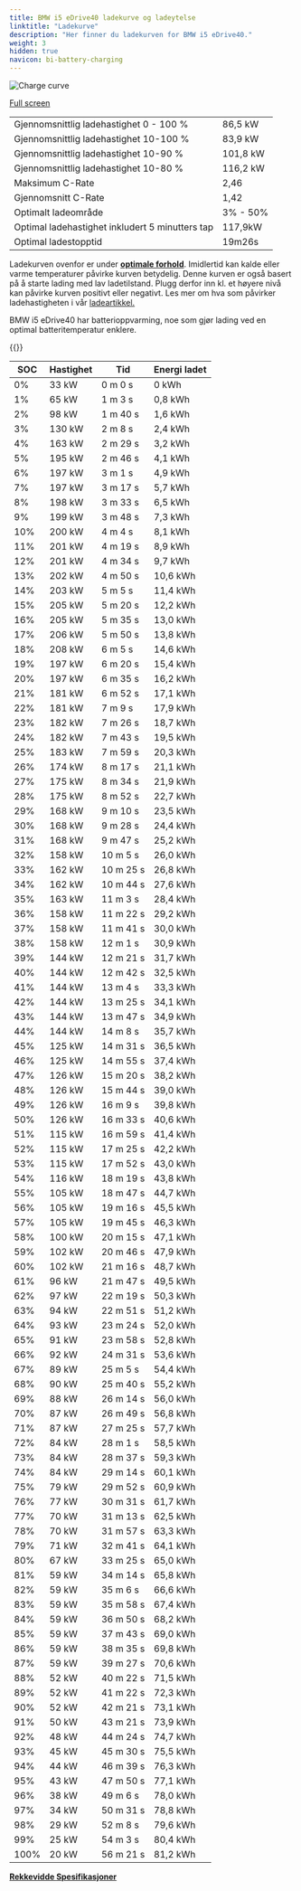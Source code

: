```yaml
---
title: BMW i5 eDrive40 ladekurve og ladeytelse
linktitle: "Ladekurve"
description: "Her finner du ladekurven for BMW i5 eDrive40."
weight: 3
hidden: true
navicon: bi-battery-charging
---
```

<!-- markdownlint-disable MD033 -->
<img src="/images/models/bmw/i5/i5_edrive40/chargingcurve.svg" alt="Charge curve" class="img-fluid">

[Full screen](/images/models/bmw/i5/i5_edrive40/chargingcurve.svg)


<table class="table table-striped border">
<tbody>
<tr>
<td>Gjennomsnittlig ladehastighet 0 - 100 %</td><td>86,5 kW</td>
</tr>
<tr>
<td>Gjennomsnittlig ladehastighet 10-100 %</td><td>83,9 kW</td>
</tr>
<tr>
<td>Gjennomsnittlig ladehastighet 10-90 %</td><td>101,8 kW</td>
</tr>
<tr>
<td>Gjennomsnittlig ladehastighet 10-80 %</td><td>116,2 kW</td>
</tr>
<tr>
<td>Maksimum C-Rate</td><td>2,46</td>
</tr>
<tr>
<td>Gjennomsnitt C-Rate</td><td>1,42</td>
</tr>
<tr>
<td>Optimalt ladeområde</td><td>3% - 50%</td>
</tr>
<tr>
<td>Optimal ladehastighet inkludert 5 minutters tap</td><td>117,9kW</td>
</tr>
<tr>
<td>Optimal ladestopptid</td><td>19m26s</td>
</tr>
</tbody>
</table>


Ladekurven ovenfor er under **[optimale forhold](../../../../../technology/battery/charging/#temperatur)**. Imidlertid kan kalde eller varme temperaturer påvirke kurven betydelig. Denne kurven er også basert på å starte lading med lav ladetilstand. Plugg derfor inn kl. et høyere nivå kan påvirke kurven positivt eller negativt. Les mer om hva som påvirker ladehastigheten i vår [ladeartikkel.](../../../../../technology/battery/charging/)


BMW i5 eDrive40 har batterioppvarming, noe som gjør lading ved en optimal batteritemperatur enklere.


{{<evkxdisplayaddarticle />}}
<table class="table table-striped border">
<thead>
<tr><th>SOC</th><th>Hastighet</th><th>Tid</th><th>Energi ladet</th></tr>
</thead>
<tbody>
<tr>
<td>0%</td><td>33 kW</td><td> 0 m 0 s </td><td>0 kWh </td>
</tr>
<tr>
<td>1%</td><td>65 kW</td><td> 1 m 3 s </td><td>0,8 kWh </td>
</tr>
<tr>
<td>2%</td><td>98 kW</td><td> 1 m 40 s </td><td>1,6 kWh </td>
</tr>
<tr>
<td>3%</td><td>130 kW</td><td> 2 m 8 s </td><td>2,4 kWh </td>
</tr>
<tr>
<td>4%</td><td>163 kW</td><td> 2 m 29 s </td><td>3,2 kWh </td>
</tr>
<tr>
<td>5%</td><td>195 kW</td><td> 2 m 46 s </td><td>4,1 kWh </td>
</tr>
<tr>
<td>6%</td><td>197 kW</td><td> 3 m 1 s </td><td>4,9 kWh </td>
</tr>
<tr>
<td>7%</td><td>197 kW</td><td> 3 m 17 s </td><td>5,7 kWh </td>
</tr>
<tr>
<td>8%</td><td>198 kW</td><td> 3 m 33 s </td><td>6,5 kWh </td>
</tr>
<tr>
<td>9%</td><td>199 kW</td><td> 3 m 48 s </td><td>7,3 kWh </td>
</tr>
<tr>
<td>10%</td><td>200 kW</td><td> 4 m 4 s </td><td>8,1 kWh </td>
</tr>
<tr>
<td>11%</td><td>201 kW</td><td> 4 m 19 s </td><td>8,9 kWh </td>
</tr>
<tr>
<td>12%</td><td>201 kW</td><td> 4 m 34 s </td><td>9,7 kWh </td>
</tr>
<tr>
<td>13%</td><td>202 kW</td><td> 4 m 50 s </td><td>10,6 kWh </td>
</tr>
<tr>
<td>14%</td><td>203 kW</td><td> 5 m 5 s </td><td>11,4 kWh </td>
</tr>
<tr>
<td>15%</td><td>205 kW</td><td> 5 m 20 s </td><td>12,2 kWh </td>
</tr>
<tr>
<td>16%</td><td>205 kW</td><td> 5 m 35 s </td><td>13,0 kWh </td>
</tr>
<tr>
<td>17%</td><td>206 kW</td><td> 5 m 50 s </td><td>13,8 kWh </td>
</tr>
<tr>
<td>18%</td><td>208 kW</td><td> 6 m 5 s </td><td>14,6 kWh </td>
</tr>
<tr>
<td>19%</td><td>197 kW</td><td> 6 m 20 s </td><td>15,4 kWh </td>
</tr>
<tr>
<td>20%</td><td>197 kW</td><td> 6 m 35 s </td><td>16,2 kWh </td>
</tr>
<tr>
<td>21%</td><td>181 kW</td><td> 6 m 52 s </td><td>17,1 kWh </td>
</tr>
<tr>
<td>22%</td><td>181 kW</td><td> 7 m 9 s </td><td>17,9 kWh </td>
</tr>
<tr>
<td>23%</td><td>182 kW</td><td> 7 m 26 s </td><td>18,7 kWh </td>
</tr>
<tr>
<td>24%</td><td>182 kW</td><td> 7 m 43 s </td><td>19,5 kWh </td>
</tr>
<tr>
<td>25%</td><td>183 kW</td><td> 7 m 59 s </td><td>20,3 kWh </td>
</tr>
<tr>
<td>26%</td><td>174 kW</td><td> 8 m 17 s </td><td>21,1 kWh </td>
</tr>
<tr>
<td>27%</td><td>175 kW</td><td> 8 m 34 s </td><td>21,9 kWh </td>
</tr>
<tr>
<td>28%</td><td>175 kW</td><td> 8 m 52 s </td><td>22,7 kWh </td>
</tr>
<tr>
<td>29%</td><td>168 kW</td><td> 9 m 10 s </td><td>23,5 kWh </td>
</tr>
<tr>
<td>30%</td><td>168 kW</td><td> 9 m 28 s </td><td>24,4 kWh </td>
</tr>
<tr>
<td>31%</td><td>168 kW</td><td> 9 m 47 s </td><td>25,2 kWh </td>
</tr>
<tr>
<td>32%</td><td>158 kW</td><td> 10 m 5 s </td><td>26,0 kWh </td>
</tr>
<tr>
<td>33%</td><td>162 kW</td><td> 10 m 25 s </td><td>26,8 kWh </td>
</tr>
<tr>
<td>34%</td><td>162 kW</td><td> 10 m 44 s </td><td>27,6 kWh </td>
</tr>
<tr>
<td>35%</td><td>163 kW</td><td> 11 m 3 s </td><td>28,4 kWh </td>
</tr>
<tr>
<td>36%</td><td>158 kW</td><td> 11 m 22 s </td><td>29,2 kWh </td>
</tr>
<tr>
<td>37%</td><td>158 kW</td><td> 11 m 41 s </td><td>30,0 kWh </td>
</tr>
<tr>
<td>38%</td><td>158 kW</td><td> 12 m 1 s </td><td>30,9 kWh </td>
</tr>
<tr>
<td>39%</td><td>144 kW</td><td> 12 m 21 s </td><td>31,7 kWh </td>
</tr>
<tr>
<td>40%</td><td>144 kW</td><td> 12 m 42 s </td><td>32,5 kWh </td>
</tr>
<tr>
<td>41%</td><td>144 kW</td><td> 13 m 4 s </td><td>33,3 kWh </td>
</tr>
<tr>
<td>42%</td><td>144 kW</td><td> 13 m 25 s </td><td>34,1 kWh </td>
</tr>
<tr>
<td>43%</td><td>144 kW</td><td> 13 m 47 s </td><td>34,9 kWh </td>
</tr>
<tr>
<td>44%</td><td>144 kW</td><td> 14 m 8 s </td><td>35,7 kWh </td>
</tr>
<tr>
<td>45%</td><td>125 kW</td><td> 14 m 31 s </td><td>36,5 kWh </td>
</tr>
<tr>
<td>46%</td><td>125 kW</td><td> 14 m 55 s </td><td>37,4 kWh </td>
</tr>
<tr>
<td>47%</td><td>126 kW</td><td> 15 m 20 s </td><td>38,2 kWh </td>
</tr>
<tr>
<td>48%</td><td>126 kW</td><td> 15 m 44 s </td><td>39,0 kWh </td>
</tr>
<tr>
<td>49%</td><td>126 kW</td><td> 16 m 9 s </td><td>39,8 kWh </td>
</tr>
<tr>
<td>50%</td><td>126 kW</td><td> 16 m 33 s </td><td>40,6 kWh </td>
</tr>
<tr>
<td>51%</td><td>115 kW</td><td> 16 m 59 s </td><td>41,4 kWh </td>
</tr>
<tr>
<td>52%</td><td>115 kW</td><td> 17 m 25 s </td><td>42,2 kWh </td>
</tr>
<tr>
<td>53%</td><td>115 kW</td><td> 17 m 52 s </td><td>43,0 kWh </td>
</tr>
<tr>
<td>54%</td><td>116 kW</td><td> 18 m 19 s </td><td>43,8 kWh </td>
</tr>
<tr>
<td>55%</td><td>105 kW</td><td> 18 m 47 s </td><td>44,7 kWh </td>
</tr>
<tr>
<td>56%</td><td>105 kW</td><td> 19 m 16 s </td><td>45,5 kWh </td>
</tr>
<tr>
<td>57%</td><td>105 kW</td><td> 19 m 45 s </td><td>46,3 kWh </td>
</tr>
<tr>
<td>58%</td><td>100 kW</td><td> 20 m 15 s </td><td>47,1 kWh </td>
</tr>
<tr>
<td>59%</td><td>102 kW</td><td> 20 m 46 s </td><td>47,9 kWh </td>
</tr>
<tr>
<td>60%</td><td>102 kW</td><td> 21 m 16 s </td><td>48,7 kWh </td>
</tr>
<tr>
<td>61%</td><td>96 kW</td><td> 21 m 47 s </td><td>49,5 kWh </td>
</tr>
<tr>
<td>62%</td><td>97 kW</td><td> 22 m 19 s </td><td>50,3 kWh </td>
</tr>
<tr>
<td>63%</td><td>94 kW</td><td> 22 m 51 s </td><td>51,2 kWh </td>
</tr>
<tr>
<td>64%</td><td>93 kW</td><td> 23 m 24 s </td><td>52,0 kWh </td>
</tr>
<tr>
<td>65%</td><td>91 kW</td><td> 23 m 58 s </td><td>52,8 kWh </td>
</tr>
<tr>
<td>66%</td><td>92 kW</td><td> 24 m 31 s </td><td>53,6 kWh </td>
</tr>
<tr>
<td>67%</td><td>89 kW</td><td> 25 m 5 s </td><td>54,4 kWh </td>
</tr>
<tr>
<td>68%</td><td>90 kW</td><td> 25 m 40 s </td><td>55,2 kWh </td>
</tr>
<tr>
<td>69%</td><td>88 kW</td><td> 26 m 14 s </td><td>56,0 kWh </td>
</tr>
<tr>
<td>70%</td><td>87 kW</td><td> 26 m 49 s </td><td>56,8 kWh </td>
</tr>
<tr>
<td>71%</td><td>87 kW</td><td> 27 m 25 s </td><td>57,7 kWh </td>
</tr>
<tr>
<td>72%</td><td>84 kW</td><td> 28 m 1 s </td><td>58,5 kWh </td>
</tr>
<tr>
<td>73%</td><td>84 kW</td><td> 28 m 37 s </td><td>59,3 kWh </td>
</tr>
<tr>
<td>74%</td><td>84 kW</td><td> 29 m 14 s </td><td>60,1 kWh </td>
</tr>
<tr>
<td>75%</td><td>79 kW</td><td> 29 m 52 s </td><td>60,9 kWh </td>
</tr>
<tr>
<td>76%</td><td>77 kW</td><td> 30 m 31 s </td><td>61,7 kWh </td>
</tr>
<tr>
<td>77%</td><td>70 kW</td><td> 31 m 13 s </td><td>62,5 kWh </td>
</tr>
<tr>
<td>78%</td><td>70 kW</td><td> 31 m 57 s </td><td>63,3 kWh </td>
</tr>
<tr>
<td>79%</td><td>71 kW</td><td> 32 m 41 s </td><td>64,1 kWh </td>
</tr>
<tr>
<td>80%</td><td>67 kW</td><td> 33 m 25 s </td><td>65,0 kWh </td>
</tr>
<tr>
<td>81%</td><td>59 kW</td><td> 34 m 14 s </td><td>65,8 kWh </td>
</tr>
<tr>
<td>82%</td><td>59 kW</td><td> 35 m 6 s </td><td>66,6 kWh </td>
</tr>
<tr>
<td>83%</td><td>59 kW</td><td> 35 m 58 s </td><td>67,4 kWh </td>
</tr>
<tr>
<td>84%</td><td>59 kW</td><td> 36 m 50 s </td><td>68,2 kWh </td>
</tr>
<tr>
<td>85%</td><td>59 kW</td><td> 37 m 43 s </td><td>69,0 kWh </td>
</tr>
<tr>
<td>86%</td><td>59 kW</td><td> 38 m 35 s </td><td>69,8 kWh </td>
</tr>
<tr>
<td>87%</td><td>59 kW</td><td> 39 m 27 s </td><td>70,6 kWh </td>
</tr>
<tr>
<td>88%</td><td>52 kW</td><td> 40 m 22 s </td><td>71,5 kWh </td>
</tr>
<tr>
<td>89%</td><td>52 kW</td><td> 41 m 22 s </td><td>72,3 kWh </td>
</tr>
<tr>
<td>90%</td><td>52 kW</td><td> 42 m 21 s </td><td>73,1 kWh </td>
</tr>
<tr>
<td>91%</td><td>50 kW</td><td> 43 m 21 s </td><td>73,9 kWh </td>
</tr>
<tr>
<td>92%</td><td>48 kW</td><td> 44 m 24 s </td><td>74,7 kWh </td>
</tr>
<tr>
<td>93%</td><td>45 kW</td><td> 45 m 30 s </td><td>75,5 kWh </td>
</tr>
<tr>
<td>94%</td><td>44 kW</td><td> 46 m 39 s </td><td>76,3 kWh </td>
</tr>
<tr>
<td>95%</td><td>43 kW</td><td> 47 m 50 s </td><td>77,1 kWh </td>
</tr>
<tr>
<td>96%</td><td>38 kW</td><td> 49 m 6 s </td><td>78,0 kWh </td>
</tr>
<tr>
<td>97%</td><td>34 kW</td><td> 50 m 31 s </td><td>78,8 kWh </td>
</tr>
<tr>
<td>98%</td><td>29 kW</td><td> 52 m 8 s </td><td>79,6 kWh </td>
</tr>
<tr>
<td>99%</td><td>25 kW</td><td> 54 m 3 s </td><td>80,4 kWh </td>
</tr>
<tr>
<td>100%</td><td>20 kW</td><td> 56 m 21 s </td><td>81,2 kWh </td>
</tr>
</tbody>
</table>

<div class="mt-3 mb-3">
<a href="../rangeandconsumption/" class="text-decoration-none text-black">
<strong><i class="bi-arrow-left"></i> Rekkevidde </strong>
</a>
<a href="../specifications/" class="text-decoration-none text-black float-end">
<strong>Spesifikasjoner <i class="bi-arrow-right"></i></strong>
</a>
</div>
